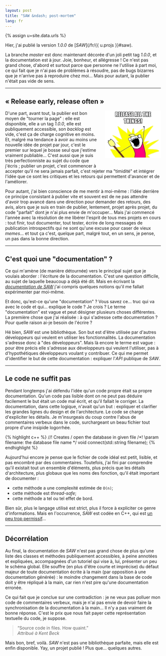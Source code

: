 ```yaml
---
layout: post
title: "SAW &ndash; post-mortem"
lang: fr
---
```


{% assign u=site.data.urls %}

Hier, j'ai publié la version *1.0.0* de [*SAW*](/fr/{{ u.projs }}#saw).

La branche *master* est donc maintenant décorée d'un joli petit tag *1.0.0*, et
la documentation est à jour. Joie, bonheur, et allégresse&nbsp;! Ce n'est pas grand
chose, d'abord et surtout parce que personne ne l'utilise à part moi, ce qui
fait que je n'ai pas de problèmes à résoudre, pas de bugs bizarres que je
n'arrive pas à reproduire chez moi... Mais pour autant, la publier n'était pas
vide de sens.

---

## «&nbsp;Release early, release often&nbsp;»

<div style="float: right; margin: 0 0 16px 16px">
  <img src="/img/saw/release.png" width="180px" style="margin: 0" alt="RELASE ALL THE THINGS" />
</div>

D'une part, avant tout, la publier est bon moyen de "tourner la page"&nbsp;:
elle est disponible, elle a un tag *1.0.0*, elle est publiquement accessible,
son *backlog* est vide, c'est ça de charge cognitive en moins. Et, malgré ma
tendance à avoir au moins une nouvelle idée de projet par jour, c'est le
premier sur lequel je bosse seul que j'estime vraiment publiable... C'est aussi
que je suis très perfectionniste au sujet du code que j'écris ; publier un
projet, c'est commencer à accepter qu'il ne sera jamais parfait, c'est rejeter
ma "timidité" et intégrer l'idée que ce sont les critiques et les retours qui
permettent d'avancer et de l'améliorer.

Pour autant, j'ai bien conscience de me mentir à moi-même : l'idée derrière ce
principe consistant à publier vite et souvent est de ne pas attendre d'avoir
trop avancé dans une direction pour demander des retours, des avis, alors que
je suis en train de publier, lentement, projet après projet, du code "parfait"
dont je n'ai plus envie de m'occuper... Mais j'ai commencé l'année avec la
résolution de me libérer l'esprit de tous mes projets en cours : tout finir,
tout documenter, tout tester, écrire de long messages de publication
introspectifs qui ne sont qu'une excuse pour caser de vieux *memes*... et tout
ça c'est, quelque part, malgré tout, en un sens, je pense, un pas dans la bonne
direction.

---

## C'est quoi une "documentation"&nbsp;?

Ce qui m'amène (de manière détournée) vers le principal sujet que je voulais
aborder&nbsp;: l'écriture de la documentation. C'est une question difficile, au
sujet de laquelle beaucoup a déjà été dit. Mais en écrivant la
[*documentation de SAW*](https://github.com/nicuveo/saw/wiki) j'ai compris
quelques notions qu'il me fallait expérimenter par moi-même.

Et donc, qu'est-ce qu'une "documentation"&nbsp;? Vous savez ce... truc qui va
avec le code et qui... explique le code&nbsp;? Je crois&nbsp;? Le terme
"documentation" est vague et peut désigner plusieurs choses différentes. La
première chose que j'ai réalisée : à qui s'adresse cette documentation&nbsp;?
Pour quelle raison ai-je besoin de l'écrire&nbsp;?

Hé bien, *SAW* est une bibliothèque. Son but est d'être utilisée par d'autres
développeurs qui veulent en utiliser les fonctionnalités. La documentation
s'adresse donc à "des développeurs". Mais là encore le terme est vague&nbsp;:
pour être précis elle s'adresse aux développeurs qui veulent l'utiliser, pas à
d'hypothétiques développeurs voulant y contribuer. Ce qui me permet
d'identifier le but de cette documentation : expliquer l'*API* publique de
*SAW*.

---

## Le code ne suffit pas

Pendant longtemps j'ai défendu l'idée qu'un code propre était sa propre
documentation. Qu'un code pas lisible dont on ne peut pas déduire facilement le
but était un code mal écrit, et qu'il fallait le corriger. La documentation,
dans cette logique, n'avait qu'un but&nbsp;: expliquer et clarifier les grandes
lignes du design et de l'architecture. Le code se charge d'expliciter les
détails. Je m'insurgeais du coup contre l'abus de commentaires verbeux dans le
code, surchargeant un beau fichier tout propre d'une insipide logorrhée.

{% highlight c++ %}
//! Creates / open the database in given file
/*!
\param filename: the database file name
*/
void connect(std::string filename);
{% endhighlight %}

Aujourd'hui encore je pense que le fichier de code idéal est petit, lisible, et
pas encombré par des commentaires. Toutefois, j'ai fini par comprendre qu'il
existait tout un ensemble d'éléments, plus précis que les détails
d'architecture, plus globaux que les noms des fonction, qu'il était important
de documenter :

* cette méthode a une complexité estimée de `O(n)`;
* cette méthode est *thread-safe*;
* cette méthode a tel ou tel effet de bord.

Bien sûr, plus le langage utilisé est strict, plus il force à expliciter ce
genre d'informations. Mais en l'occurrence, *SAW* est codée en C++, qui est
[un peu trop permissif](http://en.cppreference.com/w/cpp/language/const_cast)...

---

## Décorrélation

Au final, la documentation de *SAW* n'est pas grand chose de plus qu'une liste
des classes et méthodes publiquement accessibles, à peine annotées et
expliquées, accompagnées d'un tutoriel qui vise à, lui, présenter un peu le
schéma global. Elle souffre (en plus d'être courte et imprécise) du défaut
majeur de toute documentation écrite à la main (par opposition à une
documentation générée)&nbsp;: le moindre changement dans la base de code doit y
être répliqué à la main, car rien n'est pire qu'une documentation erronée.

Ce qui fait que je conclue sur une contradiction&nbsp;: je ne veux pas polluer
mon code de commentaires verbeux, mais je n'ai pas envie de devoir faire la
synchronisation de la documentation à la main... Il n'y a pas vraiment de bonne
réponse. C'est le prix que nous fait payer cette représentation textuelle du
code, je suppose.

> “Source code in files. How quaint.” <br />
> *Attribué à Kent Beck*

Mais bon, bref, voilà. *SAW* n'est pas une bibliothèque parfaite, mais elle est
enfin disponible. Yay, un projet publié&nbsp;! Plus que... quelques autres.
